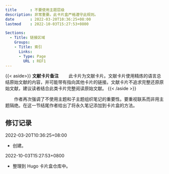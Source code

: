 ```yaml
---
title      : 不要使用主题层级
description: 非常重要。此卡片盒严格遵守此规则。
date       : 2022-03-20T10:36:25+08:00
lastmod    : 2022-10-03T15:27:53+0800

Sections:
  - Title: 链接区域
    Groups:
    - Title: 索引
      Links:
      - Type: Page
        URL : REF1
---
```

{{< aside>}}
**文献卡片备注**
　　此卡片为文献卡片。文献卡片使用精炼的语言总结原始文献的内容，并可能带有指向其他卡片的链接。文献卡片不追求完整还原原始文献，建议读者结合此类卡片完整阅读原始文献。
{{< /aside >}}

　　作者再次强调了不使用主题和子主题组织笔记的重要性。要重视联系而非用主题隔绝。在这一节结尾作者给出了将永久笔记添加到卡片盒的方法。

## 修订记录
2022-03-20T10:36:25+08:00
* 创建。

2022-10-03T15:27:53+0800
* 整理到 Hugo 卡片盒仓库中。
